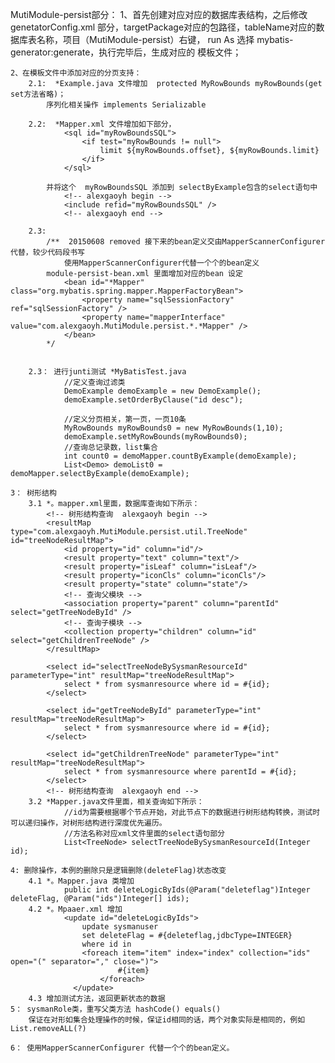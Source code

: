 MutiModule-persist部分：
	1、首先创建对应对应的数据库表结构，之后修改 genetatorConfig.xml 部分，targetPackage对应的包路径，tableName对应的数据库表名称，项目（MutiModule-persist）右键，
	run As 选择 mybatis-generator:generate，执行完毕后，生成对应的 模板文件；
	
	2、在模板文件中添加对应的分页支持：
		2.1:  *Example.java 文件增加  protected MyRowBounds myRowBounds(get set方法省略)；
			序列化相关操作 implements Serializable
		
		2.2:  *Mapper.xml 文件增加如下部分， 
				<sql id="myRowBoundsSQL">
					<if test="myRowBounds != null">
						limit ${myRowBounds.offset}, ${myRowBounds.limit}
					</if>
				</sql>
				
			并将这个  myRowBoundsSQL 添加到 selectByExample包含的select语句中
				<!-- alexgaoyh begin -->
				<include refid="myRowBoundsSQL" />
			    <!-- alexgaoyh end -->
						
		2.3:
			/**  20150608 removed 接下来的bean定义交由MapperScannerConfigurer代替，较少代码段书写
				使用MapperScannerConfigurer代替一个个的bean定义
			module-persist-bean.xml 里面增加对应的bean 设定
				<bean id="*Mapper" class="org.mybatis.spring.mapper.MapperFactoryBean">  
			        <property name="sqlSessionFactory" ref="sqlSessionFactory" />  
			        <property name="mapperInterface" value="com.alexgaoyh.MutiModule.persist.*.*Mapper" />  
				</bean>
			*/
			
			
		2.3： 进行junti测试 *MyBatisTest.java
				//定义查询过滤类
				DemoExample demoExample = new DemoExample();
				demoExample.setOrderByClause("id desc");
				
				//定义分页相关，第一页，一页10条
				MyRowBounds myRowBounds0 = new MyRowBounds(1,10);
				demoExample.setMyRowBounds(myRowBounds0);
				//查询总记录数，list集合
				int count0 = demoMapper.countByExample(demoExample);
				List<Demo> demoList0 = demoMapper.selectByExample(demoExample);

	3： 树形结构
		3.1 *。mapper.xml里面，数据库查询如下所示：
			<!-- 树形结构查询  alexgaoyh begin -->
			<resultMap type="com.alexgaoyh.MutiModule.persist.util.TreeNode" id="treeNodeResultMap">  
		        <id property="id" column="id"/>  
		        <result property="text" column="text"/>  
		        <result property="isLeaf" column="isLeaf"/>  
		        <result property="iconCls" column="iconCls"/>  
		        <result property="state" column="state"/>  
		        <!-- 查询父模块 -->  
		        <association property="parent" column="parentId" select="getTreeNodeById" />  
		        <!-- 查询子模块 -->  
		        <collection property="children" column="id" select="getChildrenTreeNode" />  
		    </resultMap>  
		      
		    <select id="selectTreeNodeBySysmanResourceId" parameterType="int" resultMap="treeNodeResultMap">  
		        select * from sysmanresource where id = #{id};
		    </select>  
		      
		    <select id="getTreeNodeById" parameterType="int" resultMap="treeNodeResultMap">  
		        select * from sysmanresource where id = #{id};
		    </select>  
		      
		    <select id="getChildrenTreeNode" parameterType="int" resultMap="treeNodeResultMap">  
		        select * from sysmanresource where parentId = #{id};
		    </select>
		    <!-- 树形结构查询  alexgaoyh end -->			
		3.2 *Mapper.java文件里面，相关查询如下所示：
				//id为需要根据哪个节点开始，对此节点下的数据进行树形结构转换，测试时可以递归操作，对树形结构进行深度优先遍历。
				//方法名称对应xml文件里面的select语句部分
				List<TreeNode> selectTreeNodeBySysmanResourceId(Integer id);
				
	4: 删除操作，本例的删除只是逻辑删除(deleteFlag)状态改变
		4.1	*。Mapper.java 类增加
				public int deleteLogicByIds(@Param("deleteflag")Integer deleteFlag, @Param("ids")Integer[] ids);
		4.2 *。Mpaaer.xml 增加
				<update id="deleteLogicByIds">
					update sysmanuser
					set deleteFlag = #{deleteflag,jdbcType=INTEGER}
					where id in
					<foreach item="item" index="index" collection="ids" open="(" separator="," close=")">
				            #{item}
				        </foreach>
				  </update>
		4.3 增加测试方法，返回更新状态的数据
	5： sysmanRole类，重写父类方法 hashCode() equals()
		保证在对形如集合处理操作的时候，保证id相同的话，两个对象实际是相同的，例如 List.removeALL(?) 
		
	6： 使用MapperScannerConfigurer 代替一个个的bean定义。
							